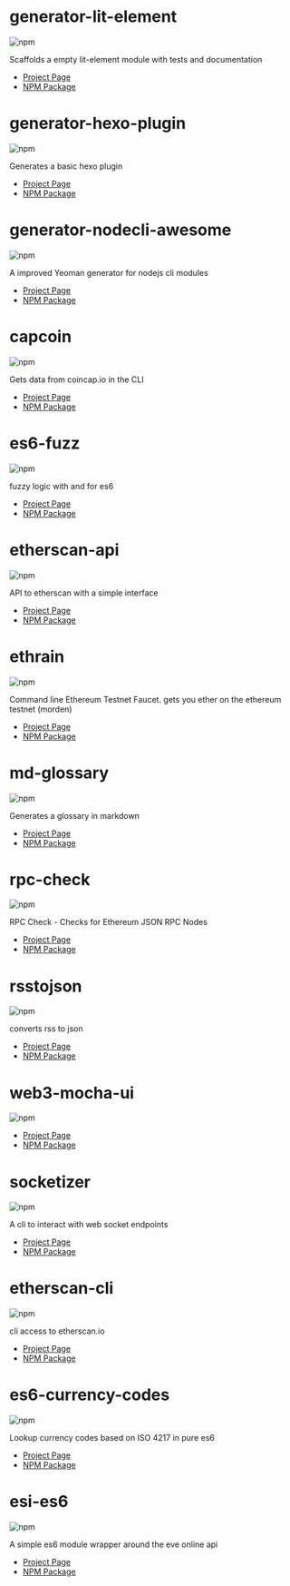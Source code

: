 
# generator-lit-element

![npm](https://nodei.co/npm/generator-lit-element.png?downloads=true&downloadRank=true&stars=true)

Scaffolds a empty lit-element module with tests and documentation

* [Project Page](https://github.com/sebs/generator-lit-element/)
* [NPM Package](https://www.npmjs.com/package/generator-lit-element)


# generator-hexo-plugin

![npm](https://nodei.co/npm/generator-hexo-plugin.png?downloads=true&downloadRank=true&stars=true)

Generates a basic hexo plugin

* [Project Page](https://github.com/sebs/generator-hexo-plugin)
* [NPM Package](https://www.npmjs.com/package/generator-hexo-plugin)


# generator-nodecli-awesome

![npm](https://nodei.co/npm/generator-nodecli-awesome.png?downloads=true&downloadRank=true&stars=true)

A improved Yeoman generator for nodejs cli modules

* [Project Page](https://github.com/sebs/generator-nodecli-awesome)
* [NPM Package](https://www.npmjs.com/package/generator-nodecli-awesome)


# capcoin

![npm](https://nodei.co/npm/capcoin.png?downloads=true&downloadRank=true&stars=true)

Gets data from coincap.io in the CLI

* [Project Page](https://github.com/sebs/capcoin#readme)
* [NPM Package](https://www.npmjs.com/package/capcoin)


# es6-fuzz

![npm](https://nodei.co/npm/es6-fuzz.png?downloads=true&downloadRank=true&stars=true)

fuzzy logic with and for es6

* [Project Page](https://github.com/sebs/es6-fuzz)
* [NPM Package](https://www.npmjs.com/package/es6-fuzz)


# etherscan-api

![npm](https://nodei.co/npm/etherscan-api.png?downloads=true&downloadRank=true&stars=true)

API to etherscan with a simple interface

* [Project Page](https://github.com/sebs/etherscan-api#readme)
* [NPM Package](https://www.npmjs.com/package/etherscan-api)


# ethrain

![npm](https://nodei.co/npm/ethrain.png?downloads=true&downloadRank=true&stars=true)

Command line Ethereum Testnet Faucet. gets you ether on the ethereum testnet (morden)

* [Project Page](https://github.com/sebs/ethrain)
* [NPM Package](https://www.npmjs.com/package/ethrain)


# md-glossary

![npm](https://nodei.co/npm/md-glossary.png?downloads=true&downloadRank=true&stars=true)

Generates a glossary in markdown

* [Project Page](https://github.com/sebs/md-glossary/)
* [NPM Package](https://www.npmjs.com/package/md-glossary)


# rpc-check

![npm](https://nodei.co/npm/rpc-check.png?downloads=true&downloadRank=true&stars=true)

RPC Check - Checks for Ethereum JSON RPC Nodes

* [Project Page](https://github.com/sebs/rpc-check)
* [NPM Package](https://www.npmjs.com/package/rpc-check)


# rsstojson

![npm](https://nodei.co/npm/rsstojson.png?downloads=true&downloadRank=true&stars=true)

converts rss to json 

* [Project Page](undefined)
* [NPM Package](https://www.npmjs.com/package/rsstojson)


# web3-mocha-ui

![npm](https://nodei.co/npm/web3-mocha-ui.png?downloads=true&downloadRank=true&stars=true)



* [Project Page](https://github.com/sebs/web3-mocha-ui#readme)
* [NPM Package](https://www.npmjs.com/package/web3-mocha-ui)


# socketizer

![npm](https://nodei.co/npm/socketizer.png?downloads=true&downloadRank=true&stars=true)

A cli to interact with web socket endpoints

* [Project Page](undefined)
* [NPM Package](https://www.npmjs.com/package/socketizer)


# etherscan-cli

![npm](https://nodei.co/npm/etherscan-cli.png?downloads=true&downloadRank=true&stars=true)

cli access to etherscan.io

* [Project Page](https://github.com/sebs/etherscan-cli/)
* [NPM Package](https://www.npmjs.com/package/etherscan-cli)


# es6-currency-codes

![npm](https://nodei.co/npm/es6-currency-codes.png?downloads=true&downloadRank=true&stars=true)

Lookup currency codes based on ISO 4217 in pure es6

* [Project Page](undefined)
* [NPM Package](https://www.npmjs.com/package/es6-currency-codes)


# esi-es6

![npm](https://nodei.co/npm/esi-es6.png?downloads=true&downloadRank=true&stars=true)

A simple es6 module wrapper around the eve online api

* [Project Page](https://github.com/sebs/esi-es6)
* [NPM Package](https://www.npmjs.com/package/esi-es6)


